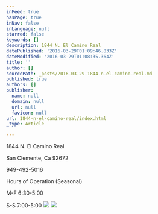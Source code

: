 ```yaml
---
inFeed: true
hasPage: true
inNav: false
inLanguage: null
starred: false
keywords: []
description: 1844 N. El Camino Real
datePublished: '2016-03-29T01:09:46.833Z'
dateModified: '2016-03-29T01:08:35.364Z'
title: ''
author: []
sourcePath: _posts/2016-03-29-1844-n-el-camino-real.md
published: true
authors: []
publisher:
  name: null
  domain: null
  url: null
  favicon: null
url: 1844-n-el-camino-real/index.html
_type: Article

---
```

1844 N. El Camino Real

San Clemente, Ca 92672 

949-492-5016

Hours of Operation (Seasonal)

M-F  6:30-5:00

S-S   7:00-5:00
![](https://the-grid-user-content.s3-us-west-2.amazonaws.com/b473fd34-863b-44ac-abba-9d2d80154dc1.jpg)
![](https://the-grid-user-content.s3-us-west-2.amazonaws.com/76b037c3-7b9f-4bd8-96c5-b66a1584959d.jpg)